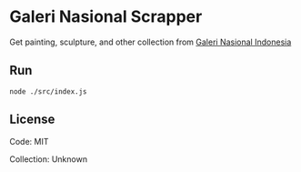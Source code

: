 # Galeri Nasional Scrapper

Get painting, sculpture, and other collection from [Galeri Nasional Indonesia](http://galeri-nasional.or.id/)

## Run

```
node ./src/index.js
```

## License

Code: MIT

Collection: Unknown
